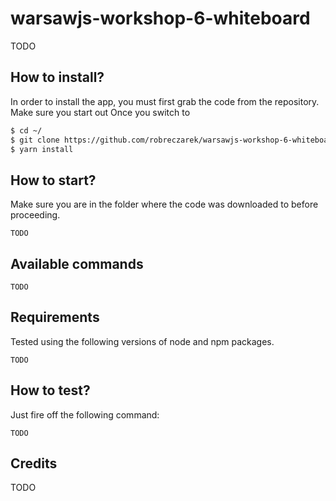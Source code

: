# warsawjs-workshop-6-whiteboard
TODO

## How to install?
In order to install the app, you must first grab the code from the repository. Make sure you start out Once you switch to 
```bash
$ cd ~/
$ git clone https://github.com/robreczarek/warsawjs-workshop-6-whiteboard.git && cd warsawjs-workshop-6-whiteboard
$ yarn install
```

## How to start?
Make sure you are in the folder where the code was downloaded to before proceeding.
```
TODO
```

## Available commands
```
TODO
```

## Requirements
Tested using the following versions of node and npm packages.
```
TODO
```


## How to test?
Just fire off the following command:
```
TODO
```

## Credits
TODO